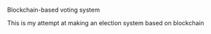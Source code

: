 Blockchain-based voting system

This is my attempt at making an election system based on blockchain
